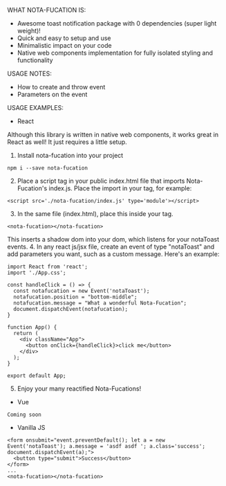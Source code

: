 WHAT NOTA-FUCATION IS:
- Awesome toast notification package with 0 dependencies (super light weight)!
- Quick and easy to setup and use
- Minimalistic impact on your code
- Native web components implementation for fully isolated styling and functionality

USAGE NOTES:
- How to create and throw event
- Parameters on the event

USAGE EXAMPLES:
- React

Although this library is written in native web components, it works great in React as well! It just requires a little setup.

1. Install nota-fucation into your project
```
npm i --save nota-fucation
```
2. Place a script tag in your public index.html file that imports Nota-Fucation's index.js. Place the import in your <head> tag, for example:
```
<script src='./nota-fucation/index.js' type='module'></script>
```
3. In the same file (index.html), place this inside your <body> tag.
```
<nota-fucation></nota-fucation>
```
This inserts a shadow dom into your dom, which listens for your notaToast events.
4. In any react js/jsx file, create an event of type "notaToast" and add parameters you want, such as a custom message. Here's an example:
```
import React from 'react';
import './App.css';

const handleClick = () => {
  const notafucation = new Event('notaToast');
  notafucation.position = "bottom-middle";
  notafucation.message = "What a wonderful Nota-Fucation";
  document.dispatchEvent(notafucation);
}

function App() {
  return (
    <div className="App">
      <button onClick={handleClick}>click me</button>
    </div>
  );
}

export default App;
```

5. Enjoy your many reactified Nota-Fucations!

- Vue
```
Coming soon
```
- Vanilla JS
```
<form onsubmit="event.preventDefault(); let a = new Event('notaToast'); a.message = 'asdf asdf '; a.class='success'; document.dispatchEvent(a);">
  <button type="submit">Success</button>
</form>
...
<nota-fucation></nota-fucation>
```